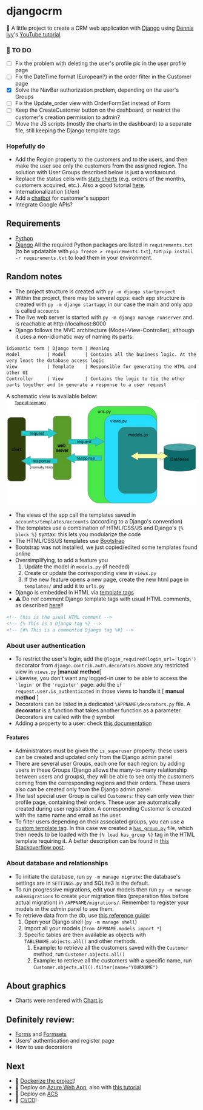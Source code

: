 # djangocrm
:snake: A little project to create a CRM web application with [Django](https://www.djangoproject.com/) using [Dennis Ivy](https://github.com/divanov11)'s [YouTube tutorial](https://youtube.com/playlist?list=PL-51WBLyFTg2vW-_6XBoUpE7vpmoR3ztO).

### :pushpin: TO DO
- [ ] Fix the problem with deleting the user's profile pic in the user profile page
- [ ] Fix the DateTime format (European?) in the order filter in the Customer page
- [x] Solve the NavBar authorization problem, depending on the user's Groups
- [ ] Fix the Update_order view with OrderFormSet instead of Form
- [ ] Keep the CreateCustomer button on the dashboard, or restrict the customer's creation permission to admin?
- [ ] Move the JS scripts (mostly the charts in the dashboard) to a separate file, still keeping the Django template tags
### Hopefully do
* Add the Region property to the customers and to the users, and then make the user see only the customers from the assigned region. The solution with User Groups described below is just a workaround.
* Replace the status cells with [stats charts](https://testdriven.io/blog/django-charts/) (e.g. orders of the months, customers acquired, etc.). Also a good tutorial [here](https://www.section.io/engineering-education/integrating-chart-js-in-django/).
* Internationalization (it/en)
* Add a [chatbot](https://www.datacamp.com/community/tutorials/building-a-chatbot-using-chatterbot) for customer's support
* Integrate Google APIs?

## Requirements
* [Python](https://www.python.org/downloads/)
* [Django](https://www.djangoproject.com/download/)
All the required Python packages are listed in `requirements.txt` (to be updatable with `pip freeze > requirements.txt`), run `pip install -r requirements.txt` to load them in your environment.

## Random notes
* The project structure is created with `py -m django startproject`
* Within the project, there may be several *apps*: each app structure is created with `py -m django startapp`; in our case the main and only app is called `accounts`
* The live web server is started with `py -m django manage runserver` and is reachable at http://localhost:8000
* Django follows the MVC architecture (Model-View-Controller), although it uses a non-idiomatic way of naming its parts:  
```
Idiomatic term | Django term | Meaning
Model          | Model       | Contains all the business logic. At the very least the database access logic
View           | Template    | Responsible for generating the HTML and other UI
Controller     | View        | Contains the logic to tie the other parts together and to generate a response to a user request
```
A schematic view is available below:
![Django Structure](django-structure.png)
* The views of the app call the templates saved in `accounts/templates/accounts` (according to a Django's convention)
* The templates use a combination of HTML/CSS/JS and Django's `{% block %}` syntax: this lets you modularize the code
* The HTML/CSS/JS templates use [Bootstrap](https://getbootstrap.com/docs/5.1/getting-started/introduction/)
* Bootstrap was not installed, we just copied/edited some templates found online
* Oversimplifying, to add a feature you
  1) Update the model in `models.py` (if needed)
  2) Create or update the corresponding view in `views.py`
  3) If the new feature opens a new page, create the new html page in `templates/` and add it to `urls.py`
* Django is embedded in HTML via [template tags](https://docs.djangoproject.com/en/3.2/ref/templates/builtins/)
* :warning: Do _not_ comment Django template tags with usual HTML comments, as described [here](https://stackoverflow.com/questions/62793267/reverse-for-create-order-with-no-arguments-not-found)!! 
```html
<!-- this is the usual HTML comment -->
<!-- {% This is a Django tag %} -->
<!-- {#% This is a commented Django tag %#} -->
```

### About user authentication
<!-- Test credentials: `*`,`T1234Edo!`-->
<!-- admin credentials: `Admin1234!` -->
* To restrict the user's login, add the `@login_required(login_url='login')` decorator from `django.contrib.auth.decorators` above any restricted view in `views.py` [**manual method**]
* Likewise, you don't want any logged-in user to be able to access the `'login'` or the `'register'` page: add the `if request.user.is_authenticated` in those views to handle it [ **manual method** ]
* Decorators can be listed in a dedicated `\APPNAME\decorators.py` file. A **decorator** is a function that takes another function as a parameter. Decorators are called with the `@` symbol
* Adding a property to a user: check [this documentation](https://docs.djangoproject.com/en/dev/topics/auth/customizing/#extending-the-existing-user-model)
#### Features
* Administrators must be given the `is_superuser` property: these users can be created and updated only from the Django admin panel
* There are several user Groups, each one for each region: by adding users in these Groups (Django allows the many-to-many relationship between users and groups), they will be able to see only the customers coming from the corresponding regions and their orders. These users also can be created only from the Django admin panel.
* The last special user Group is called `Customers`: they can only view their profile page, containing their orders. These user are automatically created during user registration. A corresponding Customer is created with the same name and email as the user.
* To filter users depending on their associated groups, you can use a [custom template tag](https://docs.djangoproject.com/en/1.11/howto/custom-template-tags/). In this case we created a [`has_group.py`](./accounts/templatetags/has_group.py) file, which then needs to be loaded with the `{% load has_group %}` tag in the HTML template requiring it. A better description can be found in [this Stackoverflow post](https://stackoverflow.com/questions/34571880/how-to-check-in-template-if-user-belongs-to-a-group).

### About database and relationships
* To initiate the database, run `py -m manage migrate`: the database's settings are in `SETTINGS.py` and SQLite3 is the default.
* To run progressive migrations, edit your models then run `py -m manage makemigrations` to create your migration files (preparation files before actual migration) in `/APPNAME/migrations/`. Remember to register your models in the _admin_ panel to see them.
* To retrieve data from the db, use [this reference guide](https://docs.djangoproject.com/en/2.2/ref/models/querysets):
  1) Open your Django shell (`py -m manage shell`)
  2) Import all your models (`from APPNAME.models import *`)
  3) Specific tables are then available as objects with `TABLENAME.objects.all()` and other methods. 
     1) Example: to retrieve all the customers saved with the `Customer` method, run `Customer.objects.all()`
     2) Example: to retrieve all the customers with a specific name, run `Customer.objects.all().filter(name="YOURNAME")`

## About graphics
* Charts were rendered with [Chart.js](https://www.chartjs.org/docs/latest/)

## **Definitely** review:
* [Forms](https://docs.djangoproject.com/en/3.2/topics/forms/) and [Formsets](https://docs.djangoproject.com/en/3.2/topics/forms/formsets/)
* Users' authentication and register page
* How to use decorators

## Next
* :whale: [Dockerize the project](https://docs.docker.com/samples/django/)!
* :ocean: Deploy on [Azure Web App](https://docs.microsoft.com/en-us/azure/app-service/tutorial-python-postgresql-app?tabs=bash%2Cclone&pivots=postgres-single-server), also with [this tutorial](https://docs.microsoft.com/en-us/learn/modules/django-deployment/)
* :toolbox: Deploy on [ACS](https://docs.microsoft.com/en-us/azure/container-instances/container-instances-using-azure-container-registry)
* :door: [CI/CD](https://youtube.com/playlist?list=PLOLrQ9Pn6caxeUIXRVOZpDJ_2PbGAa_Io)!
